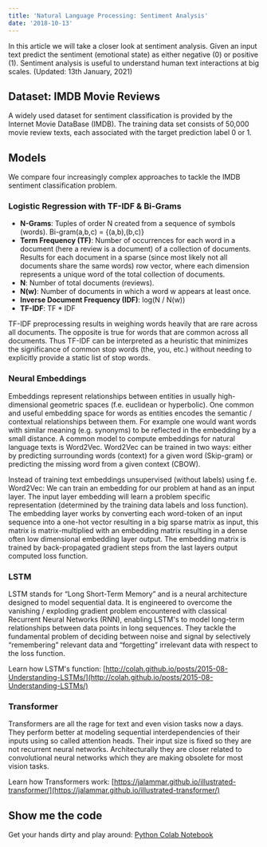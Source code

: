 ```yaml
---
title: 'Natural Language Processing: Sentiment Analysis'
date: '2018-10-13'
---
```

In this article we will take a closer look at sentiment analysis. Given an input text predict the sentiment (emotional state) as either negative (0) or positive (1). Sentiment analysis is useful to understand human text interactions at big scales. (Updated: 13th January, 2021)

## Dataset: IMDB Movie Reviews
A widely used dataset for sentiment classification is provided by the Internet Movie DataBase (IMDB). The training data set consists of 50,000 movie review texts, each associated with the target prediction label 0 or 1.

## Models
We compare four increasingly complex approaches to tackle the IMDB sentiment classification problem.
### Logistic Regression with TF-IDF & Bi-Grams
- **N-Grams**: Tuples of order N created from a sequence of symbols (words). Bi-gram(a,b,c) = {(a,b),(b,c)}
- **Term Frequency (TF)**: Number of occurrences for each word in a document (here a review is a document) of a collection of documents. Results for each document in a sparse (since most likely not all documents share the same words) row vector, where each dimension represents a unique word of the total collection of documents.
- **N**: Number of total documents (reviews).
- **N(w)**: Number of documents in which a word w appears at least once.
- **Inverse Document Frequency (IDF)**: log(N / N(w))
- **TF-IDF**: TF * IDF

TF-IDF preprocessing results in weighing words heavily that are rare across all documents. The opposite is true for words that are common across all documents. Thus TF-IDF can be interpreted as a heuristic that minimizes the significance of common stop words (the, you, etc.) without needing to explicitly provide a static list of stop words.

### Neural Embeddings
Embeddings represent relationships between entities in usually high-dimensional geometric spaces (f.e. euclidean or hyperbolic). One common and useful embedding space for words as entities encodes the semantic / contextual relationships between them. For example one would want words with similar meaning (e.g. synonyms) to be reflected in the embedding by a small distance. A common model to compute embeddings for natural language texts is Word2Vec. Word2Vec can be trained in two ways: either by predicting surrounding words (context) for a given word (Skip-gram) or predicting the missing word from a given context (CBOW).

Instead of training text embeddings unsupervised (without labels) using f.e. Word2Vec: We can train an embedding for our problem at hand as an input layer.
The input layer embedding will learn a problem specific representation (determined by the training data labels and loss function).
The embedding layer works by converting each word-token of an input sequence into a one-hot vector resulting in a big sparse matrix as input, this matrix is matrix-multiplied with an embedding matrix resulting in a dense often low dimensional embedding layer output. The embedding matrix is trained by back-propagated gradient steps from the last layers output computed loss function.

### LSTM
LSTM stands for “Long Short-Term Memory” and is a neural architecture designed to model sequential data. It is engineered to overcome the vanishing / exploding gradient problem encountered with classical Recurrent Neural Networks (RNN), enabling LSTM's to model long-term relationships between data points in long sequences. They tackle the fundamental problem of deciding between noise and signal by selectively “remembering” relevant data and “forgetting” irrelevant data with respect to the loss function.

Learn how LSTM's function: [http://colah.github.io/posts/2015-08-Understanding-LSTMs/](http://colah.github.io/posts/2015-08-Understanding-LSTMs/)

### Transformer
Transformers are all the rage for text and even vision tasks now a days. They perform better at modeling sequential interdependencies of their inputs using so called attention heads. Their input size is fixed so they are not recurrent neural networks. Architecturally they are closer related to convolutional neural networks which they are making obsolete for most vision tasks.

Learn how Transformers work: [https://jalammar.github.io/illustrated-transformer/](https://jalammar.github.io/illustrated-transformer/)

## Show me the code
Get your hands dirty and play around: <a href="https://colab.research.google.com/drive/12uq1dCjN1tJy8OsnBnNGQ7Fjog9Z9vZL" rel="noreferrer noopener" target="_blank">Python Colab Notebook</a>
